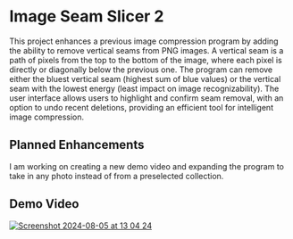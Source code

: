 # Image Seam Slicer 2

This project enhances a previous image compression program by adding the ability to remove vertical seams from PNG images. A vertical seam is a path of pixels from the top to the bottom of the image, where each pixel is directly or diagonally below the previous one. The program can remove either the bluest vertical seam (highest sum of blue values) or the vertical seam with the lowest energy (least impact on image recognizability). The user interface allows users to highlight and confirm seam removal, with an option to undo recent deletions, providing an efficient tool for intelligent image compression.

## Planned Enhancements

I am working on creating a new demo video and expanding the program to take in any photo instead of from a preselected collection.

## Demo Video

[![Screenshot 2024-08-05 at 13 04 24](https://github.com/user-attachments/assets/2e35e7b2-ed67-40bf-82fb-14e4743308fe)](https://youtu.be/zpXWvhokJPs?si=XFfpx-X49Hldrjvf)

